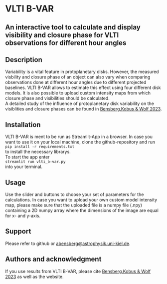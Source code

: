 # VLTI B-VAR
## An interactive tool to calculate and display visibility and closure phase for VLTI observations for different hour angles

## Description
Variability is a vital feature in protoplanetary disks. However, the measured visbility and closure phase of an object can also vary when comparing observations done at different hour angles due to different projected baselines. VLTI B-VAR allows to estimate this effect using four different disk models. It is also possible to upload custom intensity maps from which closure phase and visibilities should be calculated. <br>
A detailed study of the influence of protoplanetary disk variability on the visiblities and closure phases can be found in [Bensberg,Kobus & Wolf 2023](https://ui.adsabs.harvard.edu/abs/2023A%26A...677A.126B/abstract).

## Installation
VLTI B-VAR is ment to be run as Streamlit-App in a browser. In case you want to use it on your local machine, clone the github-repository and run <br>
`pip install -r requirements.txt` <br>
to install the necessary librarys. <br>
To start the app enter <br>
`streamlit run vlti_b-var.py` <br>
into your terminal.

## Usage
Use the slider and buttons to choose your set of parameters for the calculations. In case you want to upload your own custom model intensity map, please make sure that the uploaded file is a numpy file (.npy) containing a 2D numpy array where the dimensions of the image are equal for x- and y-axis.

## Support
Please refer to github or 
<abensberg@astrophysik.uni-kiel.de>.

## Authors and acknowledgment
If you use results from VLTI B-VAR, please cite [Bensberg,Kobus & Wolf 2023](https://ui.adsabs.harvard.edu/abs/2023A%26A...677A.126B/abstract) as well as the website.
